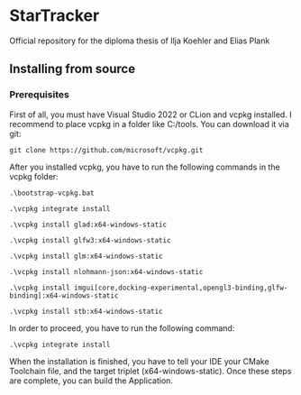 # StarTracker

Official repository for the diploma thesis of Ilja Koehler and Elias Plank

## Installing from source

### Prerequisites

First of all, you must have Visual Studio 2022 or CLion and vcpkg installed. I recommend to place vcpkg in a folder like C:/tools. You can download it via git:

```psh
git clone https://github.com/microsoft/vcpkg.git
```
After you installed vcpkg, you have to run the following commands in the vcpkg folder:

```psh
.\bootstrap-vcpkg.bat
```

```psh
.\vcpkg integrate install
```

```psh
.\vcpkg install glad:x64-windows-static
```
```psh
.\vcpkg install glfw3:x64-windows-static
```
```psh
.\vcpkg install glm:x64-windows-static
```
```psh
.\vcpkg install nlohmann-json:x64-windows-static
```
```psh
.\vcpkg install imgui[core,docking-experimental,opengl3-binding,glfw-binding]:x64-windows-static
```
```psh
.\vcpkg install stb:x64-windows-static
```

In order to proceed, you have to run the following command:

```psh
.\vcpkg integrate install
```

When the installation is finished, you have to tell your IDE your CMake Toolchain file, and the target triplet (x64-windows-static). Once these steps are complete, you can build the Application.
